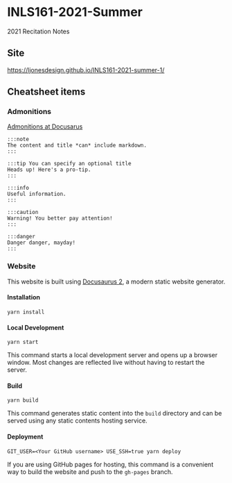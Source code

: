 # INLS161-2021-Summer
2021 Recitation Notes

## Site
https://ljonesdesign.github.io/INLS161-2021-summer-1/


## Cheatsheet items

### Admonitions
[Admonitions at Docusarus](https://docusaurus.io/docs/markdown-features/admonitions)
```
:::note
The content and title *can* include markdown.
:::

:::tip You can specify an optional title
Heads up! Here's a pro-tip.
:::

:::info
Useful information.
:::

:::caution
Warning! You better pay attention!
:::

:::danger
Danger danger, mayday!
:::
```

### Website

This website is built using [Docusaurus 2](https://docusaurus.io/), a modern static website generator.

#### Installation

```console
yarn install
```

#### Local Development

```console
yarn start
```

This command starts a local development server and opens up a browser window. Most changes are reflected live without having to restart the server.

#### Build

```console
yarn build
```

This command generates static content into the `build` directory and can be served using any static contents hosting service.

#### Deployment

```console
GIT_USER=<Your GitHub username> USE_SSH=true yarn deploy
```

If you are using GitHub pages for hosting, this command is a convenient way to build the website and push to the `gh-pages` branch.
